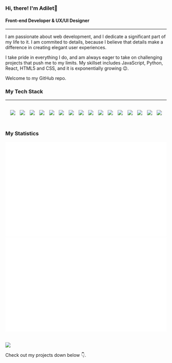 ### Hi, there! I'm Adilet👋
#### Front-end Developer & UX/UI Designer
---
I am passionate about web development, and I dedicate a significant part of my life to it. I am commited to details, because I believe that details make a difference in creating elegant user experiences.

I take pride in everything I do, and am always eager to take on challenging projects that push me to my limits. My skillset includes JavaScript, Python, React, HTML5 and CSS, and it is exponentially growing 😉.

Welcome to my GitHub repo.

### My Tech Stack
---
<br>

<div style="
            display: flex;
            justify-content: space-evenly;"
><img src=https://user-images.githubusercontent.com/25181517/117447155-6a868a00-af3d-11eb-9cfe-245df15c9f3f.png height=40>
            <img src=https://user-images.githubusercontent.com/25181517/183897015-94a058a6-b86e-4e42-a37f-bf92061753e5.png height=40>
    <img src=https://user-images.githubusercontent.com/25181517/183423507-c056a6f9-1ba8-4312-a350-19bcbc5a8697.png height=40>
    <img style="color: 'white'" src=https://user-images.githubusercontent.com/25181517/183423775-2276e25d-d43d-4e58-890b-edbc88e915f7.png height=40>
    <img src=https://user-images.githubusercontent.com/25181517/192158954-f88b5814-d510-4564-b285-dff7d6400dad.png height=40>
    <img src=https://user-images.githubusercontent.com/25181517/183898674-75a4a1b1-f960-4ea9-abcb-637170a00a75.png height=40>
    <img src=https://user-images.githubusercontent.com/25181517/182884177-d48a8579-2cd0-447a-b9a6-ffc7cb02560e.png height=40>
    <img src=https://user-images.githubusercontent.com/25181517/192108372-f71d70ac-7ae6-4c0d-8395-51d8870c2ef0.png height=40>
    <img src=https://user-images.githubusercontent.com/25181517/192106073-90fffafe-3562-4ff9-a37e-c77a2da0ff58.png height=40>
    <img src=https://user-images.githubusercontent.com/25181517/192158606-7c2ef6bd-6e04-47cf-b5bc-da2797cb5bda.png height=40>
    <img src=https://user-images.githubusercontent.com/25181517/117208740-bfb78400-adf5-11eb-97bb-09072b6bedfc.png height=40>
    <img src=https://user-images.githubusercontent.com/25181517/183896128-ec99105a-ec1a-4d85-b08b-1aa1620b2046.png height=40>
    <img src=https://user-images.githubusercontent.com/25181517/183914128-3fc88b4a-4ac1-40e6-9443-9a30182379b7.png height=40>
    <img src=https://img.icons8.com/?size=512&id=84280&format=png height=40>
    <img src=https://user-images.githubusercontent.com/25181517/192108891-d86b6220-e232-423a-bf5f-90903e6887c3.png height=40>
            <img src=https://cdn.worldvectorlogo.com/logos/aws-rds.svg height=40>
            
</div>

### My Statistics
![](https://raw.githubusercontent.com/AdiletBaimyrza/github-stats/master/generated/overview.svg#gh-dark-mode-only)
![](https://raw.githubusercontent.com/AdiletBaimyrza/github-stats/master/generated/languages.svg#gh-dark-mode-only)


<br>
<div style="display: flex; justify-content: space-between">
<img width="50%" src="https://github-readme-streak-stats.herokuapp.com/?user=AdiletBaimyrza&theme=dark&hide_border=true" />
</div>

Check out my projects down below 👇.
